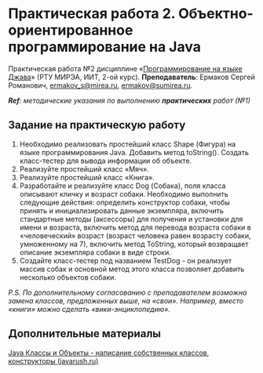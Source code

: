 # Практическая работа 2. Объектно-ориентированное программирование на Java
Практическая работа №2 дисциплине «[Программирование на языке Джава](https://online-edu.mirea.ru/course/view.php?id=4053)» (РТУ МИРЭА, ИИТ, 2-ой курс).
**Преподаватель**: Ермаков Сергей Романович, ermakov_s@mirea.ru, ermakov@sumirea.ru.

***Ref**: методические указания по выполнению **практических** работ (№1)*

## Задание на практическую работу
1. Необходимо реализовать простейший класс Shape (Фигура) на языке программирования Java. Добавить метод toString(). Создать класс-тестер для вывода информации об объекте.
2. Реализуйте простейший класс «Мяч».
3. Реализуйте простейший класс «Книга».
4. Разработайте и реализуйте класс Dog (Собака), поля класса описывают кличку и возраст собаки. Необходимо выполнить следующие действия: определить конструктор собаки, чтобы принять и инициализировать данные экземпляра, включить стандартные методы (аксессоры) для получения и установки для имени и возраста, включить метод для перевода возраста собаки в «человеческий» возраст (возраст человека равен возрасту собаки, умноженному на 7), включить метод ToString, который возвращает описание экземпляра собаки в виде строки. 
5. Создайте класс-тестер под названием TestDog - он реализует массив собак и основной метод этого класса позволяет добавить несколько объектов собаки.

*P.S. По дополнительному согласованию с преподавателем возможна замена классов, предложенных выше, на «свои». Например, вместо «книги» можно сделать «вики-энциклопедию».*

## Дополнительные материалы

[Java Классы и Объекты - написание собственных классов, конструкторы (javarush.ru)](https://javarush.ru/groups/posts/1949-znakomstvo-s-klassami-napisanie-sobstvennihkh-klassov-konstruktorih)

